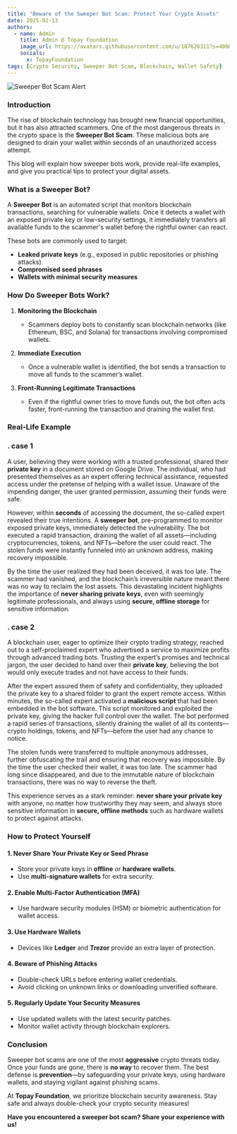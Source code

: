 ```yaml
---
title: "Beware of the Sweeper Bot Scam: Protect Your Crypto Assets"
date: 2025-02-13
authors:
  - name: Admin
    title: Admin @ Topay Foundation
    image_url: https://avatars.githubusercontent.com/u/187620311?s=400&u=b71e995a7552b0b58b47b79b52f9cb129e21dde4&v=4
    socials:
      x: TopayFoundation
tags: [Crypto Security, Sweeper Bot Scam, Blockchain, Wallet Safety]
---
```

![Sweeper Bot Scam Alert](/img/blog/feb/13.webp)

### Introduction

The rise of blockchain technology has brought new financial opportunities, but it has also attracted scammers. One of the most dangerous threats in the crypto space is the **Sweeper Bot Scam**. These malicious bots are designed to drain your wallet within seconds of an unauthorized access attempt.

This blog will explain how sweeper bots work, provide real-life examples, and give you practical tips to protect your digital assets.

### What is a Sweeper Bot?

A **Sweeper Bot** is an automated script that monitors blockchain transactions, searching for vulnerable wallets. Once it detects a wallet with an exposed private key or low-security settings, it immediately transfers all available funds to the scammer's wallet before the rightful owner can react.

These bots are commonly used to target:

- **Leaked private keys** (e.g., exposed in public repositories or phishing attacks)
- **Compromised seed phrases**
- **Wallets with minimal security measures**

### How Do Sweeper Bots Work?

1. **Monitoring the Blockchain**
   - Scammers deploy bots to constantly scan blockchain networks (like Ethereum, BSC, and Solana) for transactions involving compromised wallets.

2. **Immediate Execution**
   - Once a vulnerable wallet is identified, the bot sends a transaction to move all funds to the scammer’s wallet.

3. **Front-Running Legitimate Transactions**
   - Even if the rightful owner tries to move funds out, the bot often acts faster, front-running the transaction and draining the wallet first.

### Real-Life Example

### . **case 1**

A user, believing they were working with a trusted professional, shared their **private key** in a document stored on Google Drive. The individual, who had presented themselves as an expert offering technical assistance, requested access under the pretense of helping with a wallet issue. Unaware of the impending danger, the user granted permission, assuming their funds were safe.  

However, within **seconds** of accessing the document, the so-called expert revealed their true intentions. A **sweeper bot**, pre-programmed to monitor exposed private keys, immediately detected the vulnerability. The bot executed a rapid transaction, draining the wallet of all assets—including cryptocurrencies, tokens, and NFTs—before the user could react. The stolen funds were instantly funneled into an unknown address, making recovery impossible.  

By the time the user realized they had been deceived, it was too late. The scammer had vanished, and the blockchain’s irreversible nature meant there was no way to reclaim the lost assets. This devastating incident highlights the importance of **never sharing private keys**, even with seemingly legitimate professionals, and always using **secure, offline storage** for sensitive information.

### . **case 2**

A blockchain user, eager to optimize their crypto trading strategy, reached out to a self-proclaimed expert who advertised a service to maximize profits through advanced trading bots. Trusting the expert’s promises and technical jargon, the user decided to hand over their **private key**, believing the bot would only execute trades and not have access to their funds.

After the expert assured them of safety and confidentiality, they uploaded the private key to a shared folder to grant the expert remote access. Within minutes, the so-called expert activated a **malicious script** that had been embedded in the bot software. This script monitored and exploited the private key, giving the hacker full control over the wallet. The bot performed a rapid series of transactions, silently draining the wallet of all its contents—crypto holdings, tokens, and NFTs—before the user had any chance to notice.

The stolen funds were transferred to multiple anonymous addresses, further obfuscating the trail and ensuring that recovery was impossible. By the time the user checked their wallet, it was too late. The scammer had long since disappeared, and due to the immutable nature of blockchain transactions, there was no way to reverse the theft.

This experience serves as a stark reminder: **never share your private key** with anyone, no matter how trustworthy they may seem, and always store sensitive information in **secure, offline methods** such as hardware wallets to protect against attacks.

### How to Protect Yourself

#### 1. **Never Share Your Private Key or Seed Phrase**

- Store your private keys in **offline** or **hardware wallets**.
- Use **multi-signature wallets** for extra security.

#### 2. **Enable Multi-Factor Authentication (MFA)**

- Use hardware security modules (HSM) or biometric authentication for wallet access.

#### 3. **Use Hardware Wallets**

- Devices like **Ledger** and **Trezor** provide an extra layer of protection.

#### 4. **Beware of Phishing Attacks**

- Double-check URLs before entering wallet credentials.
- Avoid clicking on unknown links or downloading unverified software.

#### 5. **Regularly Update Your Security Measures**

- Use updated wallets with the latest security patches.
- Monitor wallet activity through blockchain explorers.

### Conclusion

Sweeper bot scams are one of the most **aggressive** crypto threats today. Once your funds are gone, there is **no way** to recover them. The best defense is **prevention**—by safeguarding your private keys, using hardware wallets, and staying vigilant against phishing scams.

At **Topay Foundation**, we prioritize blockchain security awareness. Stay safe and always double-check your crypto security measures!

**Have you encountered a sweeper bot scam? Share your experience with us!**
